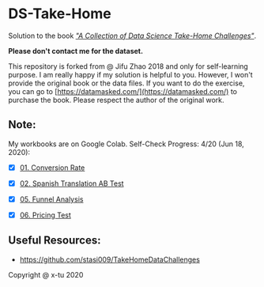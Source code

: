 # DS-Take-Home

Solution to the book [*"A Collection of Data Science Take-Home Challenges"*](https://datamasked.com/).


**Please don't contact me for the dataset.**

This repository is forked from @ Jifu Zhao 2018 and only for self-learning purpose. I am really happy if my solution is helpful to you. However, I won't provide the original book or the data files. If you want to do the exercise, you can go to [https://datamasked.com/](https://datamasked.com/) to purchase the book. Please respect the author of the original work.


## Note:

My workbooks are on Google Colab. Self-Check Progress: 4/20 (Jun 18, 2020):

- [x] [01. Conversion Rate](https://colab.research.google.com/drive/1bi2zSPzHcU9uc5e646zRwUDA9V9gSGzl?usp=sharing)
- [x] [02. Spanish Translation AB Test](https://colab.research.google.com/drive/1LdiJBvsyju_O7MpOXe5g4dXKk6LUo4qU?usp=sharing)

- [x] [05. Funnel Analysis](https://colab.research.google.com/drive/1rwtL3Gv_xesi0dx2KoJJcp96mVZfFroM?usp=sharing)

- [x] [06. Pricing Test](https://colab.research.google.com/drive/1msUAOLa4QySrpmogbBFB-X4EQxQK5pDB?usp=sharing)

## Useful Resources:

* https://github.com/stasi009/TakeHomeDataChallenges

Copyright @ x-tu 2020